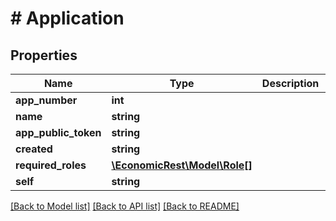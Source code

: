 # # Application

## Properties

Name | Type | Description | Notes
------------ | ------------- | ------------- | -------------
**app_number** | **int** |  | [optional]
**name** | **string** |  | [optional]
**app_public_token** | **string** |  | [optional]
**created** | **string** |  | [optional]
**required_roles** | [**\EconomicRest\Model\Role[]**](Role.md) |  | [optional]
**self** | **string** |  | [optional]

[[Back to Model list]](../../README.md#models) [[Back to API list]](../../README.md#endpoints) [[Back to README]](../../README.md)

